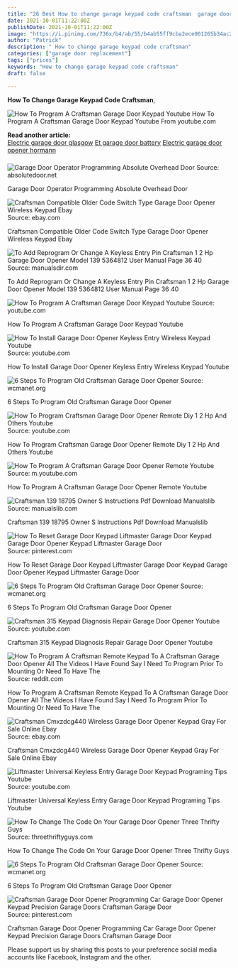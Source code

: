 ```yaml
---
title: "26 Best How to change garage keypad code craftsman  garage door replacement"
date: 2021-10-01T11:22:00Z
publishDate: 2021-10-01T11:22:00Z
image: "https://i.pinimg.com/736x/b4/ab/55/b4ab55ff9cba2ece001265b34ac27956.jpg"
author: "Patrick"
description: " How to change garage keypad code craftsman"
categories: ["garage door replacement"]
tags: ["prices"]
keywords: "How to change garage keypad code craftsman"
draft: false

---
```

<!-- Head tag Code -->
**How To Change Garage Keypad Code Craftsman**, 

![How To Program A Craftsman Garage Door Keypad Youtube](https://i.ytimg.com/vi/EioSXHMmMSs/hqdefault.jpg "How To Program A Craftsman Garage Door Keypad Youtube")
How To Program A Craftsman Garage Door Keypad Youtube From youtube.com

**Read another article:**  
[Electric garage door glasgow](/electric-garage-door-glasgow/)
[Et garage door battery](/et-garage-door-battery/)
[Electric garage door opener hormann](/electric-garage-door-opener-hormann/)




### 

 


![Garage Door Operator Programming Absolute Overhead Door](https://absolutedoor.net/wp-content/uploads/2012/11/Garage-Door-Keypads-1.jpg "Garage Door Operator Programming Absolute Overhead Door")
Source: absolutedoor.net

Garage Door Operator Programming Absolute Overhead Door  

![Craftsman Compatible Older Code Switch Type Garage Door Opener Wireless Keypad Ebay](https://i.ebayimg.com/images/g/8r8AAOSwePReRdv~/s-l400.jpg "Craftsman Compatible Older Code Switch Type Garage Door Opener Wireless Keypad Ebay")
Source: ebay.com

Craftsman Compatible Older Code Switch Type Garage Door Opener Wireless Keypad Ebay  

![To Add Reprogram Or Change A Keyless Entry Pin Craftsman 1 2 Hp Garage Door Opener Model 139 5364812 User Manual Page 36 40](https://www.manualsdir.com/manuals/717652/36/craftsman-1_2-hp-garage-door-opener-model-1395364812-page36.png "To Add Reprogram Or Change A Keyless Entry Pin Craftsman 1 2 Hp Garage Door Opener Model 139 5364812 User Manual Page 36 40")
Source: manualsdir.com

To Add Reprogram Or Change A Keyless Entry Pin Craftsman 1 2 Hp Garage Door Opener Model 139 5364812 User Manual Page 36 40  

![How To Program A Craftsman Garage Door Keypad Youtube](https://i.ytimg.com/vi/EioSXHMmMSs/hqdefault.jpg "How To Program A Craftsman Garage Door Keypad Youtube")
Source: youtube.com

How To Program A Craftsman Garage Door Keypad Youtube  

![How To Install Garage Door Opener Keyless Entry Wireless Keypad Youtube](https://i.ytimg.com/vi/aOp5jmDBwSI/maxresdefault.jpg "How To Install Garage Door Opener Keyless Entry Wireless Keypad Youtube")
Source: youtube.com

How To Install Garage Door Opener Keyless Entry Wireless Keypad Youtube  

![6 Steps To Program Old Craftsman Garage Door Opener](https://www.wcmanet.org/wp-content/uploads/2020/05/Locate-the-mounted-garage-door-opener.png "6 Steps To Program Old Craftsman Garage Door Opener")
Source: wcmanet.org

6 Steps To Program Old Craftsman Garage Door Opener  

![How To Program Craftsman Garage Door Opener Remote Diy 1 2 Hp And Others Youtube](https://i.ytimg.com/vi/MnReGi0lzO4/hqdefault.jpg "How To Program Craftsman Garage Door Opener Remote Diy 1 2 Hp And Others Youtube")
Source: youtube.com

How To Program Craftsman Garage Door Opener Remote Diy 1 2 Hp And Others Youtube  

![How To Program A Craftsman Garage Door Opener Remote Youtube](https://i.ytimg.com/vi/gOt0LVVdEOM/maxresdefault.jpg "How To Program A Craftsman Garage Door Opener Remote Youtube")
Source: m.youtube.com

How To Program A Craftsman Garage Door Opener Remote Youtube  

![Craftsman 139 18795 Owner S Instructions Pdf Download Manualslib](https://data2.manualslib.com/first-image/i25/121/12072/1207159/craftsman-139-18795.jpg "Craftsman 139 18795 Owner S Instructions Pdf Download Manualslib")
Source: manualslib.com

Craftsman 139 18795 Owner S Instructions Pdf Download Manualslib  

![How To Reset Garage Door Keypad Liftmaster Garage Door Keypad Garage Door Opener Keypad Liftmaster Garage Door](https://i.pinimg.com/originals/7a/58/45/7a58456dc6a42b779d368cf0cbd7b045.jpg "How To Reset Garage Door Keypad Liftmaster Garage Door Keypad Garage Door Opener Keypad Liftmaster Garage Door")
Source: pinterest.com

How To Reset Garage Door Keypad Liftmaster Garage Door Keypad Garage Door Opener Keypad Liftmaster Garage Door  

![6 Steps To Program Old Craftsman Garage Door Opener](https://www.wcmanet.org/wp-content/uploads/2020/05/Locate-the-%E2%80%9CLearn%E2%80%9D-button.png "6 Steps To Program Old Craftsman Garage Door Opener")
Source: wcmanet.org

6 Steps To Program Old Craftsman Garage Door Opener  

![Craftsman 315 Keypad Diagnosis Repair Garage Door Opener Youtube](https://i.ytimg.com/vi/PyQLq9lDWCE/maxresdefault.jpg "Craftsman 315 Keypad Diagnosis Repair Garage Door Opener Youtube")
Source: youtube.com

Craftsman 315 Keypad Diagnosis Repair Garage Door Opener Youtube  

![How To Program A Craftsman Remote Keypad To A Craftsman Garage Door Opener All The Videos I Have Found Say I Need To Program Prior To Mounting Or Need To Have The](https://preview.redd.it/klhk9cvysbt01.jpg?auto=webp&amp;s=b6723639f31d32f3f91ebe16439c8b9c26694c4d "How To Program A Craftsman Remote Keypad To A Craftsman Garage Door Opener All The Videos I Have Found Say I Need To Program Prior To Mounting Or Need To Have The")
Source: reddit.com

How To Program A Craftsman Remote Keypad To A Craftsman Garage Door Opener All The Videos I Have Found Say I Need To Program Prior To Mounting Or Need To Have The  

![Craftsman Cmxzdcg440 Wireless Garage Door Opener Keypad Gray For Sale Online Ebay](https://i.ebayimg.com/images/g/IuAAAOSwjqlgBv-4/s-l1600.jpg "Craftsman Cmxzdcg440 Wireless Garage Door Opener Keypad Gray For Sale Online Ebay")
Source: ebay.com

Craftsman Cmxzdcg440 Wireless Garage Door Opener Keypad Gray For Sale Online Ebay  

![Liftmaster Universal Keyless Entry Garage Door Keypad Programing Tips Youtube](https://i.ytimg.com/vi/izqpruZzvC8/maxresdefault.jpg "Liftmaster Universal Keyless Entry Garage Door Keypad Programing Tips Youtube")
Source: youtube.com

Liftmaster Universal Keyless Entry Garage Door Keypad Programing Tips Youtube  

![How To Change The Code On Your Garage Door Opener Three Thrifty Guys](https://cdn.threethriftyguys.com/wp-content/uploads/2012/07/garage-door-opener.jpg "How To Change The Code On Your Garage Door Opener Three Thrifty Guys")
Source: threethriftyguys.com

How To Change The Code On Your Garage Door Opener Three Thrifty Guys  

![6 Steps To Program Old Craftsman Garage Door Opener](https://www.wcmanet.org/wp-content/uploads/2020/05/Press-%E2%80%9CSRT%E2%80%9D-button-on-garage-door-opener.png "6 Steps To Program Old Craftsman Garage Door Opener")
Source: wcmanet.org

6 Steps To Program Old Craftsman Garage Door Opener  

![Craftsman Garage Door Opener Programming Car Garage Door Opener Keypad Precision Garage Doors Craftsman Garage Door](https://i.pinimg.com/736x/b4/ab/55/b4ab55ff9cba2ece001265b34ac27956.jpg "Craftsman Garage Door Opener Programming Car Garage Door Opener Keypad Precision Garage Doors Craftsman Garage Door")
Source: pinterest.com

Craftsman Garage Door Opener Programming Car Garage Door Opener Keypad Precision Garage Doors Craftsman Garage Door  

Please support us by sharing this posts to your preference social media accounts like Facebook, Instagram and the other.

